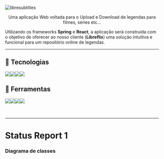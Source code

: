 ![libresubtitles](https://github.com/user-attachments/assets/ef1ac531-18ee-4a43-ae0b-5184161dad28)

<p align=center>Uma aplicação Web voltada para o Upload e Download de legendas para filmes, séries etc...</p>
<p>‎Utilizando os frameworks <b>Spring</b> e <b>React</b>, a aplicação será construída com o objetivo de oferecer ao nosso cliente (<b>Libreflix</b>) uma solução intuitiva e funcional para um repositório online de legendas.</p>

---

## 🚀 Tecnologias
<div style="display: flex; align-items: center; text-decoration: none;">
  <img src="https://img.shields.io/badge/Java-37abc8?style=for-the-badge&logo=openjdk&logoColor=white"/>
  <img src="https://img.shields.io/badge/Spring-fff?style=for-the-badge&logo=spring&logoColor=37abc8"/>
  <img src="https://img.shields.io/badge/React-37abc8?style=for-the-badge&logo=react&logoColor=white"/>
  <img src="https://img.shields.io/badge/typescript-fff?style=for-the-badge&logo=typescript&logoColor=37abc8"/>
</div>

## 🔨 Ferramentas
<div style="display: flex; align-items: center;">
  <a href="https://libresubtitles.atlassian.net/jira/software/projects/SCRUM/boards/1/">
  <img src="https://img.shields.io/badge/Jira-37abc8?style=for-the-badge&logo=Jira&logoColor=white"/>
  </a>
    <img src="https://img.shields.io/badge/figma-fff?style=for-the-badge&logo=figma&logoColor=37abc8"/>
  <a href="https://www.youtube.com/@VoltzCorp">
    <img src="https://img.shields.io/badge/YOUTUBE-37abc8?style=for-the-badge&logo=youtube&logoColor=white"/>
  </a>
  <img src="https://img.shields.io/badge/discord-fff?style=for-the-badge&logo=discord&logoColor=37abc8"/>
</div>

<br/>
<br/>

---
# Status Report 1

### Diagrama de classes
<p align="center" width="300">

</p>
